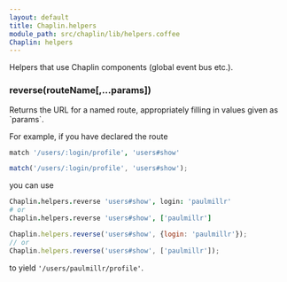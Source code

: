 ```yaml
---
layout: default
title: Chaplin.helpers
module_path: src/chaplin/lib/helpers.coffee
Chaplin: helpers
---
```


Helpers that use Chaplin components (global event bus etc.).

<h3 class="module-member" id="reverse">reverse(routeName[,...params])</h3>
Returns the URL for a named route, appropriately filling in values given as `params`.

For example, if you have declared the route

```coffeescript
match '/users/:login/profile', 'users#show'
```

```javascript
match('/users/:login/profile', 'users#show');
```

you can use

```coffeescript
Chaplin.helpers.reverse 'users#show', login: 'paulmillr'
# or
Chaplin.helpers.reverse 'users#show', ['paulmillr']
```

```javascript
Chaplin.helpers.reverse('users#show', {login: 'paulmillr'});
// or
Chaplin.helpers.reverse('users#show', ['paulmillr']);
```

to yield `'/users/paulmillr/profile'`.
